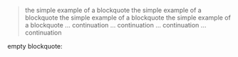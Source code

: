 > the simple example of a blockquote 
> the simple example of a blockquote
> the simple example of a blockquote
> the simple example of a blockquote
... continuation
... continuation
... continuation
... continuation

empty blockquote:

>
>
>
>

